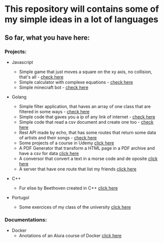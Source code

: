 # This repository will contains some of my simple ideas in a lot of languages

## So far, what you have here:

### Projects: 

* Javascript
  * Simple game that just moves a square on the xy axis, no collision, that's all  - <a href="./code/javascript/walking-game">check here</a>
  * Simple calculator with complexe equations  - <a href="./code/javascript/js-calculator">check here</a>
  * Simple minecraft bot  - <a href="./javascript/js-minecraft-bot">check here</a>
* Golang 
  * Simple filter application, that haves an array of one class that are filtered in some ways  - <a href="./code/golang/filter-patients">check here</a>
  * Simple code that gaves you a ip of any link of internet  - <a href="./code/golang/ip-finder">check here</a>
  * Simple code that read a csv  document and create one too  - <a href="./code/golang/csv-reader.create">check here</a>
  * Rest API made by echo, that has some routes that return some data of artists and their songs  - <a href="./code/golang/rest-api">check here</a>
  * Some projects of a course in Udemy <a href="./golang/udemy-course">click here</a>
  * A PDF Generator that transform a HTML page in a PDF archive and have a csv for data <a href="./code/golang/pdf-generator">click here</a>
  * A conversor that convert a text in a morse code and de oposite <a href="./code/golang/morse-parser">click here</a>
  * A server that have one route that list my friends <a href="./code/golang/list-person">click here</a>
* C++
  * Fur elise by Beethoven created in C++ <a href="./code/c++/fur-elise-buzzer.cpp">click here</a>

* Portugol
  * Some exercices of my class of the university <a href="./code/portugol/algorithm-introduction/exercices/1-period/exerc1.md">click here</a>
  
### Documentations: 

* Docker
  * Anotations of an Alura course of Docker <a href="#">click here</a>


